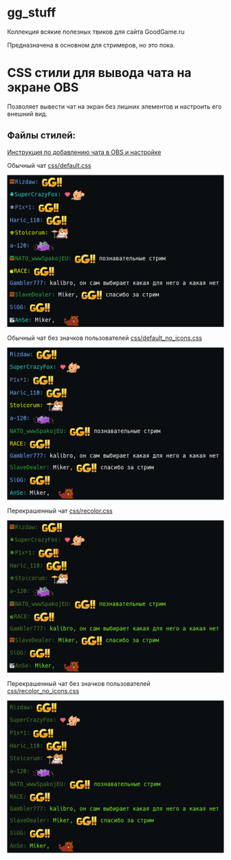# gg_stuff

Коллекция всякие полезных твиков для сайта GoodGame.ru

Предназначена в основном для стримеров, но это пока.

# CSS стили для вывода чата на экране OBS

Позволяет вывести чат на экран без лишних элементов и настроить его
внешний вид.

## Файлы стилей:

[Инструкция по добавлению чата в OBS и настройке](docs/gg_chat_obs.md)

Обычный чат [css/default.css](css/default.css)

![Обычный чат](docs/theme/default.png)

Обычный чат без значков пользователей
[css/default_no_icons.css](css/default_no_icons.css)

![Обычный чат без значков пользователей](docs/theme/default_no_icons.png)

Перекрашенный чат [css/recolor.css](css/recolor.css)

![Перекрашенный чат](docs/theme/recolor.png)

Перекрашенный чат без значков пользователей
[css/recolor_no_icons.css](css/recolor_no_icons.css)

![Перекрашенный чат без значков пользователей](docs/theme/recolor_no_icons.png)

